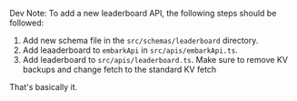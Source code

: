 Dev Note:
To add a new leaderboard API, the following steps should be followed:

1. Add new schema file in the `src/schemas/leaderboard` directory.
2. Add leaaderboard to `embarkApi` in `src/apis/embarkApi.ts`.
3. Add leaderboard to `src/apis/leaderboard.ts`. Make sure to remove KV backups and change fetch to the standard KV fetch

That's basically it.